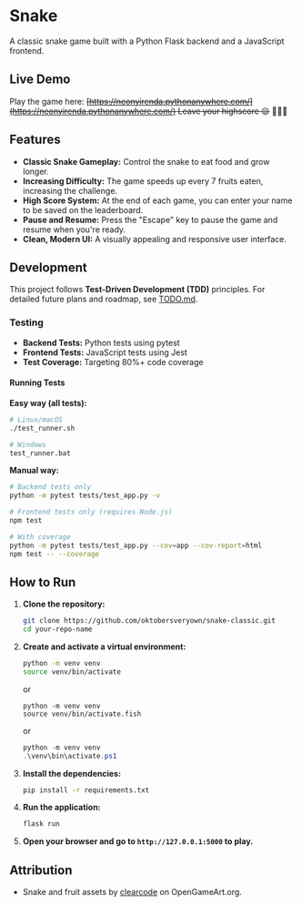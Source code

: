 # Snake

A classic snake game built with a Python Flask backend and a JavaScript frontend.

## Live Demo

Play the game here: ~~[https://neonyirenda.pythonanywhere.com/](https://neonyirenda.pythonanywhere.com/) Leave your highscore 😉~~ 🦺🧤🧱

## Features

*   **Classic Snake Gameplay:** Control the snake to eat food and grow longer.
*   **Increasing Difficulty:** The game speeds up every 7 fruits eaten, increasing the challenge.
*   **High Score System:** At the end of each game, you can enter your name to be saved on the leaderboard.
*   **Pause and Resume:** Press the "Escape" key to pause the game and resume when you're ready.
*   **Clean, Modern UI:** A visually appealing and responsive user interface.

## Development

This project follows **Test-Driven Development (TDD)** principles. For detailed future plans and roadmap, see [TODO.md](TODO.md).

### Testing
- **Backend Tests:** Python tests using pytest
- **Frontend Tests:** JavaScript tests using Jest
- **Test Coverage:** Targeting 80%+ code coverage

#### Running Tests

**Easy way (all tests):**
```bash
# Linux/macOS
./test_runner.sh

# Windows
test_runner.bat
```

**Manual way:**
```bash
# Backend tests only
python -m pytest tests/test_app.py -v

# Frontend tests only (requires Node.js)
npm test

# With coverage
python -m pytest tests/test_app.py --cov=app --cov-report=html
npm test -- --coverage
```

## How to Run

1.  **Clone the repository:**
    ```bash
    git clone https://github.com/oktobersveryown/snake-classic.git
    cd your-repo-name
    ```
2.  **Create and activate a virtual environment:**
    ```bash
    python -m venv venv
    source venv/bin/activate
    ```
    or

    ```fish
    python -m venv venv
    source venv/bin/activate.fish
    ```
    or
    ```ps1
    python -m venv venv
    .\venv\bin\activate.ps1
    ```
    
4.  **Install the dependencies:**
    ```bash
    pip install -r requirements.txt
    ```
5.  **Run the application:**
    ```bash
    flask run
    ```
6.  **Open your browser and go to `http://127.0.0.1:5000` to play.**

## Attribution

*   Snake and fruit assets by [clearcode](https://opengameart.org/content/snake-game-assets) on OpenGameArt.org.
